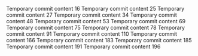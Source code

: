 Temporary commit content 16
Temporary commit content 25
Temporary commit content 27
Temporary commit content 34
Temporary commit content 48
Temporary commit content 53
Temporary commit content 69
Temporary commit content 75
Temporary commit content 78
Temporary commit content 91
Temporary commit content 110
Temporary commit content 166
Temporary commit content 183
Temporary commit content 185
Temporary commit content 191
Temporary commit content 196
